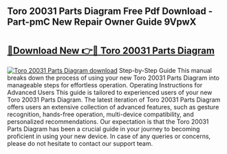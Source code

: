 ## Toro 20031 Parts Diagram Free Pdf Download - Part-pmC New Repair Owner Guide 9VpwX

# <h2><a href="http://dfnyzl.blite.top/?on=Toro+20031+Parts+Diagram">🔗Download New 👉🔴 Toro 20031 Parts Diagram</a></h2>

[![Toro 20031 Parts Diagram download](https://i.imgur.com/lujVjoI.png)](http://dfnyzl.blite.top/?on=Toro+20031+Parts+Diagram)
Step-by-Step Guide This manual breaks down the process of using your new Toro 20031 Parts Diagram into manageable steps for effortless operation. Operating Instructions for Advanced Users This guide is tailored to experienced users of your new Toro 20031 Parts Diagram. The latest iteration of Toro 20031 Parts Diagram offers users an extensive collection of advanced features, such as gesture recognition, hands-free operation, multi-device compatibility, and personalized recommendations. Our expectation is that the Toro 20031 Parts Diagram has been a crucial guide in your journey to becoming proficient in using your new device. In case of any queries or concerns, please do not hesitate to contact our support team.
